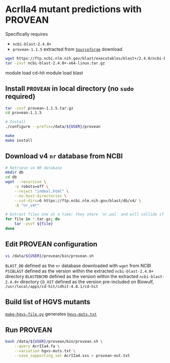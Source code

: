 # AcrIIa4 mutant predictions with PROVEAN

Specifically requires
- `ncbi-blast-2.4.0+`
- `provean-1.1.5` extracted from [`Sourceforge`](https://sourceforge.net/projects/provean/) download

```bash
wget https://ftp.ncbi.nlm.nih.gov/blast/executables/blast+/2.4.0/ncbi-blast-2.4.0+-x64-linux.tar.gz
tar -zxvf ncbi-blast-2.4.0+-x64-linux.tar.gz
```
module load cd-hit
module load blast


## Install `PROVEAN` in local directory (no `sudo` required)
```bash
tar -zxvf provean-1.1.5.tar.gz
cd provean-1.1.5

# Install 
./configure --prefix=/data/${USER}/provean

make
make install
```

## Download v4 `nr` database from NCBI

```bash
# Retrieve v4 NR database
mkdir db 
cd db
wget --recursive \
    -e robots=off \
    --reject "indexl.html" \
    --no-host-directories \
    --cut-dirs=6 https://ftp.ncbi.nlm.nih.gov/blast/db/v4/ \
    -A "nr_v4*"

# Extract files one at a time; they share `nr.pal` and will collide if done simultaneously
for file in *.tar.gz; do
    tar -zxvf ${file}
done
```

## Edit PROVEAN configuration
```bash
vi /data/${USER}/provean/bin/provean.sh
```

`BLAST_DB` defined as the `nr` database downloaded with `wget` from NCBI
`PSIBLAST` defined as the version within the extracted `ncbi-blast-2.4.0+` directory
`BLASTDBCMD` defined as the version within the extracted `ncbi-blast-2.4.0+` directory
`CD_HIT` defined as the version pre-included on Biowulf, `/usr/local/apps/cd-hit/cdhit-4.8.1/cd-hit`

## Build list of HGVS mutants

[`make-hgvs-file.py`](make-hgvs-file.py) generates [`hgvs-muts.txt`](hgvs-muts.txt)


## Run PROVEAN

```bash
bash /data/${USER}/provean/bin/provean.sh \
    --query AcrIIa4.fa \
    --variation hgvs-muts.txt \
    --save_supporting_set AcrIIa4.sss > provean-out.txt
```
